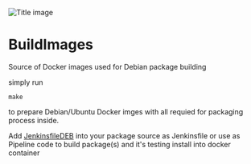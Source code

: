 ![Title image](build-images.svg?raw=truue)

# BuildImages
Source of Docker images used for Debian package building

simply run

```shell
make
```

to prepare Debian/Ubuntu Docker imges with all requied for packaging process inside.

Add [JenkinsfileDEB](JenkinsfileDEB) into your package source as Jenkinsfile or use as Pipeline code to build package(s) and it's
testing install into docker container





